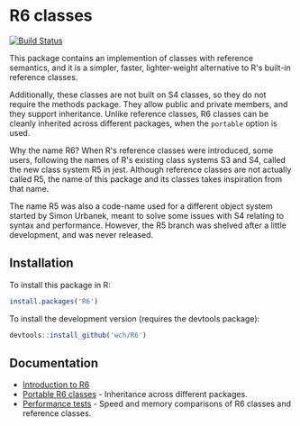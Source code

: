 R6 classes
===========

[![Build Status](https://travis-ci.org/wch/R6.png?branch=master)](https://travis-ci.org/wch/R6)

This package contains an implemention of classes with reference semantics, and it is a simpler, faster, lighter-weight alternative to R's built-in reference classes.

Additionally, these classes are not built on S4 classes, so they do not require the methods package. They allow public and private members, and they support inheritance. Unlike reference classes, R6 classes can be cleanly inherited across different packages, when the `portable` option is used.

Why the name R6? When R's reference classes were introduced, some users, following the names of R's existing class systems S3 and S4, called the new class system R5 in jest. Although reference classes are not actually called R5, the name of this package and its classes takes inspiration from that name.

The name R5 was also a code-name used for a different object system started by Simon Urbanek, meant to solve some issues with S4 relating to syntax and performance. However, the R5 branch was shelved after a little development, and was never released.

## Installation

To install this package in R:

```R
install.packages('R6')
```

To install the development version (requires the devtools package):

```R
devtools::install_github('wch/R6')
```


## Documentation

* [Introduction to R6](http://cran.rstudio.com/web/packages/R6/vignettes/Introduction.html)
* [Portable R6 classes](http://rpubs.com/wch/24427) - Inheritance across different packages.
* [Performance tests](http://rpubs.com/wch/17459) - Speed and memory comparisons of R6 classes and reference classes.
